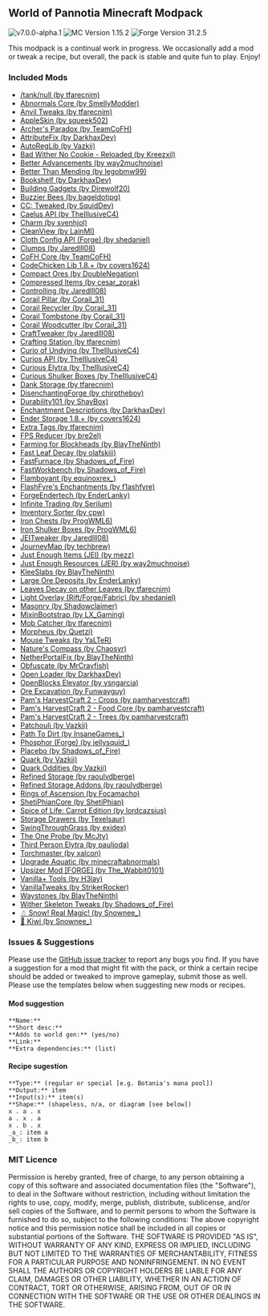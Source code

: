 ## World of Pannotia Minecraft Modpack

![v7.0.0-alpha.1](https://img.shields.io/badge/version-7.0.0--alpha.1-green.svg) ![MC Version 1.15.2](https://img.shields.io/badge/MC%20Version-1.15.2-blue.svg) ![Forge Version 31.2.5](https://img.shields.io/badge/Forge%20Version-31.2.5-red.svg)

This modpack is a continual work in progress. We occasionally add a mod or tweak a recipe, but overall, the pack is stable and quite fun to play. Enjoy!

### Included Mods

* [/tank/null (by tfarecnim)](https://www.curseforge.com/minecraft/mc-mods/tank-null)
* [Abnormals Core (by SmellyModder)](https://www.curseforge.com/minecraft/mc-mods/abnormals-core)
* [Anvil Tweaks (by tfarecnim)](https://www.curseforge.com/minecraft/mc-mods/anvil-tweaks)
* [AppleSkin (by squeek502)](https://www.curseforge.com/minecraft/mc-mods/appleskin)
* [Archer's Paradox (by TeamCoFH)](https://www.curseforge.com/minecraft/mc-mods/archers-paradox)
* [AttributeFix (by DarkhaxDev)](https://www.curseforge.com/minecraft/mc-mods/attributefix)
* [AutoRegLib (by Vazkii)](https://www.curseforge.com/minecraft/mc-mods/autoreglib)
* [Bad Wither No Cookie - Reloaded (by Kreezxil)](https://www.curseforge.com/minecraft/mc-mods/bad-wither-no-cookie-reloaded)
* [Better Advancements (by way2muchnoise)](https://www.curseforge.com/minecraft/mc-mods/better-advancements)
* [Better Than Mending (by legobmw99)](https://www.curseforge.com/minecraft/mc-mods/better-than-mending)
* [Bookshelf (by DarkhaxDev)](https://www.curseforge.com/minecraft/mc-mods/bookshelf)
* [Building Gadgets (by Direwolf20)](https://www.curseforge.com/minecraft/mc-mods/building-gadgets)
* [Buzzier Bees (by bageldotjpg)](https://www.curseforge.com/minecraft/mc-mods/buzzier-bees)
* [CC: Tweaked (by SquidDev)](https://www.curseforge.com/minecraft/mc-mods/cc-tweaked)
* [Caelus API (by TheIllusiveC4)](https://www.curseforge.com/minecraft/mc-mods/caelus)
* [Charm (by svenhjol)](https://www.curseforge.com/minecraft/mc-mods/charm)
* [CleanView (by LainMI)](https://www.curseforge.com/minecraft/mc-mods/cleanview)
* [Cloth Config API (Forge) (by shedaniel)](https://www.curseforge.com/minecraft/mc-mods/cloth-config-forge)
* [Clumps (by Jaredlll08)](https://www.curseforge.com/minecraft/mc-mods/clumps)
* [CoFH Core (by TeamCoFH)](https://www.curseforge.com/minecraft/mc-mods/cofh-core)
* [CodeChicken Lib 1.8.+ (by covers1624)](https://www.curseforge.com/minecraft/mc-mods/codechicken-lib-1-8)
* [Compact Ores (by DoubleNegation)](https://www.curseforge.com/minecraft/mc-mods/compact-ores)
* [Compressed Items (by cesar_zorak)](https://www.curseforge.com/minecraft/mc-mods/compressed-items)
* [Controlling (by Jaredlll08)](https://www.curseforge.com/minecraft/mc-mods/controlling)
* [Corail Pillar (by Corail_31)](https://www.curseforge.com/minecraft/mc-mods/corail-pillar)
* [Corail Recycler (by Corail_31)](https://www.curseforge.com/minecraft/mc-mods/corail-recycler)
* [Corail Tombstone (by Corail_31)](https://www.curseforge.com/minecraft/mc-mods/corail-tombstone)
* [Corail Woodcutter (by Corail_31)](https://www.curseforge.com/minecraft/mc-mods/corail-woodcutter)
* [CraftTweaker (by Jaredlll08)](https://www.curseforge.com/minecraft/mc-mods/crafttweaker)
* [Crafting Station (by tfarecnim)](https://www.curseforge.com/minecraft/mc-mods/crafting-station)
* [Curio of Undying (by TheIllusiveC4)](https://www.curseforge.com/minecraft/mc-mods/curio-of-undying)
* [Curios API (by TheIllusiveC4)](https://www.curseforge.com/minecraft/mc-mods/curios)
* [Curious Elytra (by TheIllusiveC4)](https://www.curseforge.com/minecraft/mc-mods/curious-elytra)
* [Curious Shulker Boxes (by TheIllusiveC4)](https://www.curseforge.com/minecraft/mc-mods/curious-shulker-boxes)
* [Dank Storage (by tfarecnim)](https://www.curseforge.com/minecraft/mc-mods/dank-storage)
* [DisenchantingForge (by chirptheboy)](https://www.curseforge.com/minecraft/mc-mods/disenchantingforge)
* [Durability101 (by ShayBox)](https://www.curseforge.com/minecraft/mc-mods/durability101)
* [Enchantment Descriptions (by DarkhaxDev)](https://www.curseforge.com/minecraft/mc-mods/enchantment-descriptions)
* [Ender Storage 1.8.+ (by covers1624)](https://www.curseforge.com/minecraft/mc-mods/ender-storage-1-8)
* [Extra Tags (by tfarecnim)](https://www.curseforge.com/minecraft/mc-mods/extra-tags)
* [FPS Reducer (by bre2el)](https://www.curseforge.com/minecraft/mc-mods/fps-reducer)
* [Farming for Blockheads (by BlayTheNinth)](https://www.curseforge.com/minecraft/mc-mods/farming-for-blockheads)
* [Fast Leaf Decay (by olafskiii)](https://www.curseforge.com/minecraft/mc-mods/fast-leaf-decay)
* [FastFurnace (by Shadows_of_Fire)](https://www.curseforge.com/minecraft/mc-mods/fastfurnace)
* [FastWorkbench (by Shadows_of_Fire)](https://www.curseforge.com/minecraft/mc-mods/fastworkbench)
* [Flamboyant (by equinoxrex_)](https://www.curseforge.com/minecraft/mc-mods/flamboyant)
* [FlashFyre's Enchantments (by f1ashfyre)](https://www.curseforge.com/minecraft/mc-mods/ffe)
* [ForgeEndertech (by EnderLanky)](https://www.curseforge.com/minecraft/mc-mods/forgeendertech)
* [Infinite Trading (by Serilum)](https://www.curseforge.com/minecraft/mc-mods/infinite-trading)
* [Inventory Sorter (by cpw)](https://www.curseforge.com/minecraft/mc-mods/inventory-sorter)
* [Iron Chests (by ProgWML6)](https://www.curseforge.com/minecraft/mc-mods/iron-chests)
* [Iron Shulker Boxes (by ProgWML6)](https://www.curseforge.com/minecraft/mc-mods/iron-shulker-boxes)
* [JEITweaker (by Jaredlll08)](https://www.curseforge.com/minecraft/mc-mods/jeitweaker)
* [JourneyMap (by techbrew)](https://www.curseforge.com/minecraft/mc-mods/journeymap)
* [Just Enough Items (JEI) (by mezz)](https://www.curseforge.com/minecraft/mc-mods/jei)
* [Just Enough Resources (JER) (by way2muchnoise)](https://www.curseforge.com/minecraft/mc-mods/just-enough-resources-jer)
* [KleeSlabs (by BlayTheNinth)](https://www.curseforge.com/minecraft/mc-mods/kleeslabs)
* [Large Ore Deposits (by EnderLanky)](https://www.curseforge.com/minecraft/mc-mods/large-ore-deposits)
* [Leaves Decay on other Leaves (by tfarecnim)](https://www.curseforge.com/minecraft/mc-mods/leaves-decay-on-other-leaves)
* [Light Overlay (Rift/Forge/Fabric) (by shedaniel)](https://www.curseforge.com/minecraft/mc-mods/light-overlay)
* [Masonry (by Shadowclaimer)](https://www.curseforge.com/minecraft/mc-mods/masonry)
* [MixinBootstrap (by LX_Gaming)](https://www.curseforge.com/minecraft/mc-mods/mixinbootstrap)
* [Mob Catcher (by tfarecnim)](https://www.curseforge.com/minecraft/mc-mods/mob-catcher)
* [Morpheus (by Quetzi)](https://www.curseforge.com/minecraft/mc-mods/morpheus)
* [Mouse Tweaks (by YaLTeR)](https://www.curseforge.com/minecraft/mc-mods/mouse-tweaks)
* [Nature's Compass (by Chaosyr)](https://www.curseforge.com/minecraft/mc-mods/natures-compass)
* [NetherPortalFix (by BlayTheNinth)](https://www.curseforge.com/minecraft/mc-mods/netherportalfix)
* [Obfuscate (by MrCrayfish)](https://www.curseforge.com/minecraft/mc-mods/obfuscate)
* [Open Loader (by DarkhaxDev)](https://www.curseforge.com/minecraft/mc-mods/open-loader)
* [OpenBlocks Elevator (by vsngarcia)](https://www.curseforge.com/minecraft/mc-mods/openblocks-elevator)
* [Ore Excavation (by Funwayguy)](https://www.curseforge.com/minecraft/mc-mods/ore-excavation)
* [Pam's HarvestCraft 2 - Crops (by pamharvestcraft)](https://www.curseforge.com/minecraft/mc-mods/pams-harvestcraft-2-crops)
* [Pam's HarvestCraft 2 - Food Core (by pamharvestcraft)](https://www.curseforge.com/minecraft/mc-mods/pams-harvestcraft-2-food-core)
* [Pam's HarvestCraft 2 - Trees (by pamharvestcraft)](https://www.curseforge.com/minecraft/mc-mods/pams-harvestcraft-2-trees)
* [Patchouli (by Vazkii)](https://www.curseforge.com/minecraft/mc-mods/patchouli)
* [Path To Dirt (by InsaneGames_)](https://www.curseforge.com/minecraft/mc-mods/path-to-dirt)
* [Phosphor (Forge) (by jellysquid_)](https://www.curseforge.com/minecraft/mc-mods/phosphor-forge)
* [Placebo (by Shadows_of_Fire)](https://www.curseforge.com/minecraft/mc-mods/placebo)
* [Quark (by Vazkii)](https://www.curseforge.com/minecraft/mc-mods/quark)
* [Quark Oddities (by Vazkii)](https://www.curseforge.com/minecraft/mc-mods/quark-oddities)
* [Refined Storage (by raoulvdberge)](https://www.curseforge.com/minecraft/mc-mods/refined-storage)
* [Refined Storage Addons (by raoulvdberge)](https://www.curseforge.com/minecraft/mc-mods/refined-storage-addons)
* [Rings of Ascension (by Focamacho)](https://www.curseforge.com/minecraft/mc-mods/rings-of-ascension)
* [ShetiPhianCore (by ShetiPhian)](https://www.curseforge.com/minecraft/mc-mods/shetiphiancore)
* [Spice of Life: Carrot Edition (by lordcazsius)](https://www.curseforge.com/minecraft/mc-mods/spice-of-life-carrot-edition)
* [Storage Drawers (by Texelsaur)](https://www.curseforge.com/minecraft/mc-mods/storage-drawers)
* [SwingThroughGrass (by exidex)](https://www.curseforge.com/minecraft/mc-mods/swingthroughgrass)
* [The One Probe (by McJty)](https://www.curseforge.com/minecraft/mc-mods/the-one-probe)
* [Third Person Elytra (by pauljoda)](https://www.curseforge.com/minecraft/mc-mods/third-person-elytra)
* [Torchmaster (by xalcon)](https://www.curseforge.com/minecraft/mc-mods/torchmaster)
* [Upgrade Aquatic (by minecraftabnormals)](https://www.curseforge.com/minecraft/mc-mods/upgrade-aquatic)
* [Upsizer Mod [FORGE] (by The_Wabbit0101)](https://www.curseforge.com/minecraft/mc-mods/upsizer-mod)
* [Vanilla+ Tools (by H3lay)](https://www.curseforge.com/minecraft/mc-mods/vanilla-tools)
* [VanillaTweaks (by StrikerRocker)](https://www.curseforge.com/minecraft/mc-mods/vanillatweaks)
* [Waystones (by BlayTheNinth)](https://www.curseforge.com/minecraft/mc-mods/waystones)
* [Wither Skeleton Tweaks (by Shadows_of_Fire)](https://www.curseforge.com/minecraft/mc-mods/wither-skeleton-tweaks)
* [☃ Snow! Real Magic! (by Snownee_)](https://www.curseforge.com/minecraft/mc-mods/snow-real-magic)
* [🥝 Kiwi (by Snownee_)](https://www.curseforge.com/minecraft/mc-mods/kiwi)

### Issues & Suggestions

Please use the [GitHub issue tracker](https://github.com/chimericdream/WorldOfPannotia-MC-Modpack/issues) to report any bugs you find. If you have a suggestion for a mod that might fit with the pack, or think a certain recipe should be added or tweaked to improve gameplay, submit those as well. Please use the templates below when suggesting new mods or recipes.

#### Mod suggestion

```
**Name:**
**Short desc:**
**Adds to world gen:** (yes/no)
**Link:**
**Extra dependencies:** (list)
```

#### Recipe sugestion

```
**Type:** (regular or special [e.g. Botania's mana pool])
**Output:** item
**Input(s):** item(s)
**Shape:** (shapeless, n/a, or diagram [see below])
x . a . x
a . x . a
x . b . x
_a_: item a
_b_: item b
```

### MIT Licence

Permission is hereby granted, free of charge, to any person obtaining a copy of this software and associated documentation files (the "Software"), to deal in the Software without restriction, including without limitation the rights to use, copy, modify, merge, publish, distribute, sublicense, and/or sell copies of the Software, and to permit persons to whom the Software is furnished to do so, subject to the following conditions: The above copyright notice and this permission notice shall be included in all copies or substantial portions of the Software. THE SOFTWARE IS PROVIDED "AS IS", WITHOUT WARRANTY OF ANY KIND, EXPRESS OR IMPLIED, INCLUDING BUT NOT LIMITED TO THE WARRANTIES OF MERCHANTABILITY, FITNESS FOR A PARTICULAR PURPOSE AND NONINFRINGEMENT. IN NO EVENT SHALL THE AUTHORS OR COPYRIGHT HOLDERS BE LIABLE FOR ANY CLAIM, DAMAGES OR OTHER LIABILITY, WHETHER IN AN ACTION OF CONTRACT, TORT OR OTHERWISE, ARISING FROM, OUT OF OR IN CONNECTION WITH THE SOFTWARE OR THE USE OR OTHER DEALINGS IN THE SOFTWARE.
